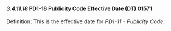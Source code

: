 #### *3.4.11.18* PD1-18 Publicity Code Effective Date (DT) 01571

Definition: This is the effective date for _PD1-11 - Publicity Code_.
